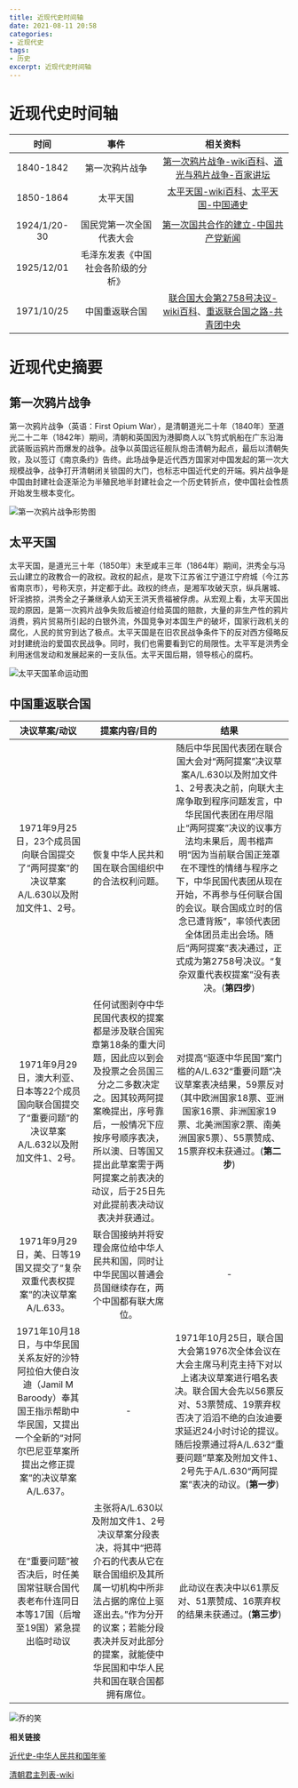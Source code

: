 ```yaml
---
title: 近现代史时间轴
date: 2021-08-11 20:58
categories: 
- 近现代史
tags:
- 历史
excerpt: 近现代史时间轴
---
```




# 近现代史时间轴

|     时间     |                事件                |                           相关资料                           |
| :----------: | :--------------------------------: | :----------------------------------------------------------: |
|  1840-1842   |           第一次鸦片战争           | [第一次鸦片战争-wiki百科](https://zh.wikipedia.org/wiki/%E7%AC%AC%E4%B8%80%E6%AC%A1%E9%B8%A6%E7%89%87%E6%88%98%E4%BA%89)、[道光与鸦片战争-百家讲坛](https://tv.cctv.com/2012/12/15/VIDA1355520668085804.shtml) |
|  1850-1864   |              太平天国              | [太平天国-wiki百科](https://zh.wikipedia.org/wiki/%E5%A4%AA%E5%B9%B3%E5%A4%A9%E5%9B%BD)、[太平天国-中国通史](https://www.bilibili.com/bangumi/play/ep329489) |
|              |                                    |                                                              |
| 1924/1/20-30 |      国民党第一次全国代表大会      | [第一次国共合作的建立-中国共产党新闻](http://cpc.people.com.cn/GB/64107/65708/65722/4445330.html) |
|  1925/12/01  | 毛泽东发表《中国社会各阶级的分析》 |                                                              |
|  1971/10/25  |           中国重返联合国           | [联合国大会第2758号决议-wiki百科](https://zh.wikipedia.org/wiki/%E8%81%AF%E5%90%88%E5%9C%8B%E5%A4%A7%E6%9C%83%E7%AC%AC2758%E8%99%9F%E6%B1%BA%E8%AD%B0)、[重返联合国之路-共青团中央](https://www.bilibili.com/video/BV1Et411d71u) |



# 近现代史摘要

## 第一次鸦片战争

第一次鸦片战争（英语：First Opium War），是清朝道光二十年（1840年）至道光二十二年（1842年）期间，清朝和英国因为港脚商人以飞剪式帆船在广东沿海武装贩运鸦片而爆发的战争。战争以英国远征舰队炮击清朝为起点，最后以清朝失败，及以签订《南京条约》告终。此场战争是近代西方国家对中国发起的第一次大规模战争，战争打开清朝闭关锁国的大门，也标志中国近代史的开端。鸦片战争是中国由封建社会逐渐沦为半殖民地半封建社会之一个历史转折点，使中国社会性质开始发生根本变化。

![第一次鸦片战争形势图](/images/近现代史时间轴/第一次鸦片战争.png)

## 太平天国

太平天国，是道光三十年（1850年）末至咸丰三年（1864年）期间，洪秀全与冯云山建立的政教合一的政权。政权的起点，是攻下江苏省江宁道江宁府城（今江苏省南京市），号称天京，并定都于此。政权的终点，是湘军攻破天京，纵兵屠城、奸淫掳掠，洪秀全之子兼继承人幼天王洪天贵福被俘虏。从宏观上看，太平天国出现的原因，是第一次鸦片战争失败后被迫付给英国的赔款，大量的非生产性的鸦片消费，鸦片贸易所引起的白银外流，外国竞争对本国生产的破坏，国家行政机关的腐化，人民的贫穷到达了极点。太平天国是在旧农民战争条件下的反对西方侵略反对封建统治的爱国农民战争。同时，我们也需要看到它的局限性。太平军是洪秀全利用迷信发动和发展起来的一支队伍。太平天国后期，领导核心的腐朽。

![太平天国革命运动图](/images/近现代史时间轴/太平天国革命运动图.jpg)

## 中国重返联合国

|                        决议草案/动议                         |                        提案内容/目的                         |                             结果                             |
| :----------------------------------------------------------: | :----------------------------------------------------------: | :----------------------------------------------------------: |
| 1971年9月25日，23个成员国向联合国提交了“两阿提案”的决议草案A/L.630以及附加文件1、2号。 |       恢复中华人民共和国在联合国组织中的合法权利问题。       | 随后中华民国代表团在联合国大会对“两阿提案”决议草案A/L.630以及附加文件1、2号表决之前，向联大主席争取到程序问题发言，中华民国代表团在用尽阻止“两阿提案”决议的议事方法均未果后，周书楷声明“因为当前联合国正笼罩在不理性的情绪与程序之下，中华民国代表团从现在开始，不再参与任何联合国的会议。联合国成立时的信念已遭背叛”，率领代表团全体团员走出会场。随后“两阿提案”表决通过，正式成为第2758号决议。“复杂双重代表权提案”没有表决。(**第四步**) |
| 1971年9月29日，澳大利亚、日本等22个成员国向联合国提交了“重要问题”的决议草案A/L.632以及附加文件1、2号。 | 任何试图剥夺中华民国代表权的提案都是涉及联合国宪章第18条的重大问题，因此应以到会及投票之会员国三分之二多数决定之。因其较两阿提案晚提出，序号靠后，一般情况下应按序号顺序表决，所以澳、日等国又提出此草案需于两阿提案之前表决的动议，后于25日先对此提前表决动议表决并获通过。 | 对提高“驱逐中华民国”案门槛的A/L.632“重要问题”决议草案表决结果，59票反对（其中欧洲国家18票、亚洲国家16票、非洲国家19票、北美洲国家2票、南美洲国家5票）、55票赞成、15票弃权未获通过。(**第二步**) |
| 1971年9月29日，美、日等19国又提交了“复杂双重代表权提案”的决议草案A/L.633。 | 联合国接纳并将安理会席位给中华人民共和国，同时让中华民国以普通会员国继续存在，两个中国都有联大席位。 |                              -                               |
| 1971年10月18日，与中华民国关系友好的沙特阿拉伯大使白汝迪（Jamil M Baroody）奉其国王指示帮助中华民国，又提出一个全新的“对阿尔巴尼亚草案所提出之修正提案”的决议草案A/L.637。 |                              -                               | 1971年10月25日，联合国大会第1976次全体会议在大会主席马利克主持下对以上诸决议草案进行唱名表决。联合国大会先以56票反对、53票赞成、19票弃权否决了滔滔不绝的白汝迪要求延迟24小时讨论的提议。随后投票通过将A/L.632“重要问题”草案及附加文件1、2号先于A/L.630“两阿提案”表决的动议。(**第一步**) |
| 在“重要问题”被否决后，时任美国常驻联合国代表老布什连同日本等17国（后增至19国）紧急提出临时动议 | 主张将A/L.630以及附加文件1、2号决议草案分段表决，将其中“把蒋介石的代表从它在联合国组织及其所属一切机构中所非法占据的席位上驱逐出去。”作为分开的议案；若能分段表决并反对此部分的提案，就能使中华民国和中华人民共和国在联合国都拥有席位。 | 此动议在表决中以61票反对、51票赞成、16票弃权的结果未获通过。(**第三步**) |

![乔的笑](/images/近现代史时间轴/乔的笑.jpeg)



**相关链接**

[近代史-中华人民共和国年鉴](http://www.gov.cn/guoqing/2020-10/29/content_5555766.htm)

[清朝君主列表-wiki](https://zh.wikipedia.org/wiki/%E6%B8%85%E6%9C%9D%E5%90%9B%E4%B8%BB%E5%88%97%E8%A1%A8)